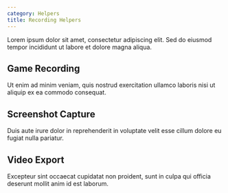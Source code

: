 ```yaml
---
category: Helpers
title: Recording Helpers
---
```



Lorem ipsum dolor sit amet, consectetur adipiscing elit. Sed do eiusmod tempor incididunt ut labore et dolore magna aliqua.

## Game Recording

Ut enim ad minim veniam, quis nostrud exercitation ullamco laboris nisi ut aliquip ex ea commodo consequat.

## Screenshot Capture

Duis aute irure dolor in reprehenderit in voluptate velit esse cillum dolore eu fugiat nulla pariatur.

## Video Export

Excepteur sint occaecat cupidatat non proident, sunt in culpa qui officia deserunt mollit anim id est laborum.